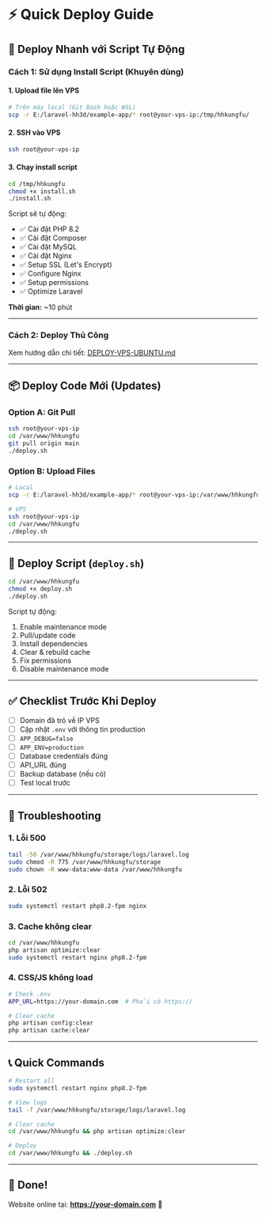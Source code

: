 # ⚡ Quick Deploy Guide

## 🎯 Deploy Nhanh với Script Tự Động

### Cách 1: Sử dụng Install Script (Khuyên dùng)

#### 1. Upload file lên VPS
```bash
# Trên máy local (Git Bash hoặc WSL)
scp -r E:/laravel-hh3d/example-app/* root@your-vps-ip:/tmp/hhkungfu/
```

#### 2. SSH vào VPS
```bash
ssh root@your-vps-ip
```

#### 3. Chạy install script
```bash
cd /tmp/hhkungfu
chmod +x install.sh
./install.sh
```

Script sẽ tự động:
- ✅ Cài đặt PHP 8.2
- ✅ Cài đặt Composer
- ✅ Cài đặt MySQL
- ✅ Cài đặt Nginx
- ✅ Setup SSL (Let's Encrypt)
- ✅ Configure Nginx
- ✅ Setup permissions
- ✅ Optimize Laravel

**Thời gian:** ~10 phút

---

### Cách 2: Deploy Thủ Công

Xem hướng dẫn chi tiết: [DEPLOY-VPS-UBUNTU.md](./DEPLOY-VPS-UBUNTU.md)

---

## 📦 Deploy Code Mới (Updates)

### Option A: Git Pull
```bash
ssh root@your-vps-ip
cd /var/www/hhkungfu
git pull origin main
./deploy.sh
```

### Option B: Upload Files
```bash
# Local
scp -r E:/laravel-hh3d/example-app/* root@your-vps-ip:/var/www/hhkungfu/

# VPS
ssh root@your-vps-ip
cd /var/www/hhkungfu
./deploy.sh
```

---

## 🔧 Deploy Script (`deploy.sh`)

```bash
cd /var/www/hhkungfu
chmod +x deploy.sh
./deploy.sh
```

Script tự động:
1. Enable maintenance mode
2. Pull/update code
3. Install dependencies
4. Clear & rebuild cache
5. Fix permissions
6. Disable maintenance mode

---

## ✅ Checklist Trước Khi Deploy

- [ ] Domain đã trỏ về IP VPS
- [ ] Cập nhật `.env` với thông tin production
- [ ] `APP_DEBUG=false`
- [ ] `APP_ENV=production`
- [ ] Database credentials đúng
- [ ] API_URL đúng
- [ ] Backup database (nếu có)
- [ ] Test local trước

---

## 🐛 Troubleshooting

### 1. Lỗi 500
```bash
tail -50 /var/www/hhkungfu/storage/logs/laravel.log
sudo chmod -R 775 /var/www/hhkungfu/storage
sudo chown -R www-data:www-data /var/www/hhkungfu
```

### 2. Lỗi 502
```bash
sudo systemctl restart php8.2-fpm nginx
```

### 3. Cache không clear
```bash
cd /var/www/hhkungfu
php artisan optimize:clear
sudo systemctl restart nginx php8.2-fpm
```

### 4. CSS/JS không load
```bash
# Check .env
APP_URL=https://your-domain.com  # Phải có https://

# Clear cache
php artisan config:clear
php artisan cache:clear
```

---

## 📞 Quick Commands

```bash
# Restart all
sudo systemctl restart nginx php8.2-fpm

# View logs
tail -f /var/www/hhkungfu/storage/logs/laravel.log

# Clear cache
cd /var/www/hhkungfu && php artisan optimize:clear

# Deploy
cd /var/www/hhkungfu && ./deploy.sh
```

---

## 🎉 Done!

Website online tại: **https://your-domain.com** 🚀





